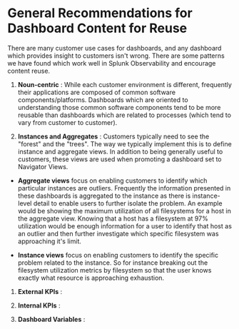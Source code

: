# General Recommendations for Dashboard Content for Reuse

There are many customer use cases for dashboards, and any dashboard which provides
insight to customers isn't wrong. There are some patterns we have found which
work well in Splunk Observability and encourage content reuse.

1. **Noun-centric** : While each customer environment is different, frequently their
applications are composed of common software components/platforms. Dashboards
which are oriented to understanding those common software components tend to be
more reusable than dashboards which are related to processes (which tend to vary
from customer to customer).

1. **Instances and Aggregates** : Customers typically need to see the "forest" and
the "trees". The way we typically implement this is to define instance and
aggregate views. In addition to being generally useful to customers, these
views are used when promoting a dashboard set to Navigator Views.

  * **Aggregate views** focus on enabling customers to identify which particular
  instances are outliers. Frequently the information presented in these
  dashboards is aggregated to the instance as there is instance-level detail to
  enable users to further isolate the problem. An example would be showing the
  maximum utilization of all filesystems for a host in the aggregate view.
  Knowing that a host has a filesystem at 97% utilization would be enough
  information for a user to identify that host as an outlier and then further
  investigate which specific filesystem was approaching it's limit.

  * **Instance views** focus on enabling customers to identify the specific
  problem related to the instance. So for instance breaking out the filesystem
  utilization metrics by filesystem so that the user knows exactly what
  resource is approaching exhaustion.

1. **External KPIs** :

1. **Internal KPIs** :

1. **Dashboard Variables** :
